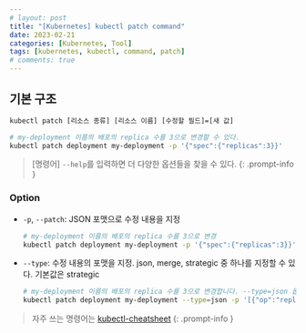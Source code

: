 ```yaml
---
# layout: post
title: "[Kubernetes] kubectl patch command"
date: 2023-02-21
categories: [Kubernetes, Tool]
tags: [kubernetes, kubectl, command, patch]
# comments: true
---
```


## 기본 구조

```bash
kubectl patch [리소스 종류] [리소스 이름] [수정할 필드]=[새 값]

# my-deployment 이름의 배포의 replica 수를 3으로 변경할 수 있다.
kubectl patch deployment my-deployment -p '{"spec":{"replicas":3}}'
```

> [명령어] `--help`를 입력하면 더 다양한 옵션들을 찾을 수 있다.
{: .prompt-info }

### Option

- `-p`, `--patch`: JSON 포맷으로 수정 내용을 지정
    ```bash
    # my-deployment 이름의 배포의 replica 수를 3으로 변경
    kubectl patch deployment my-deployment -p '{"spec":{"replicas":3}}'
    ```

- `--type`: 수정 내용의 포맷을 지정. json, merge, strategic 중 하나를 지정할 수 있다. 기본값은 strategic
    ```bash
    # my-deployment 이름의 배포의 replica 수를 3으로 변경합니다. --type=json 옵션을 사용하여 JSON 포맷으로 수정 내용을 지정
    kubectl patch deployment my-deployment --type=json -p '[{"op":"replace","path":"/spec/replicas","value":3}]'
    ```

> 자주 쓰는 명령어는 [kubectl-cheatsheet](https://kubernetes.io/docs/reference/kubectl/cheatsheet/)
{: .prompt-info }